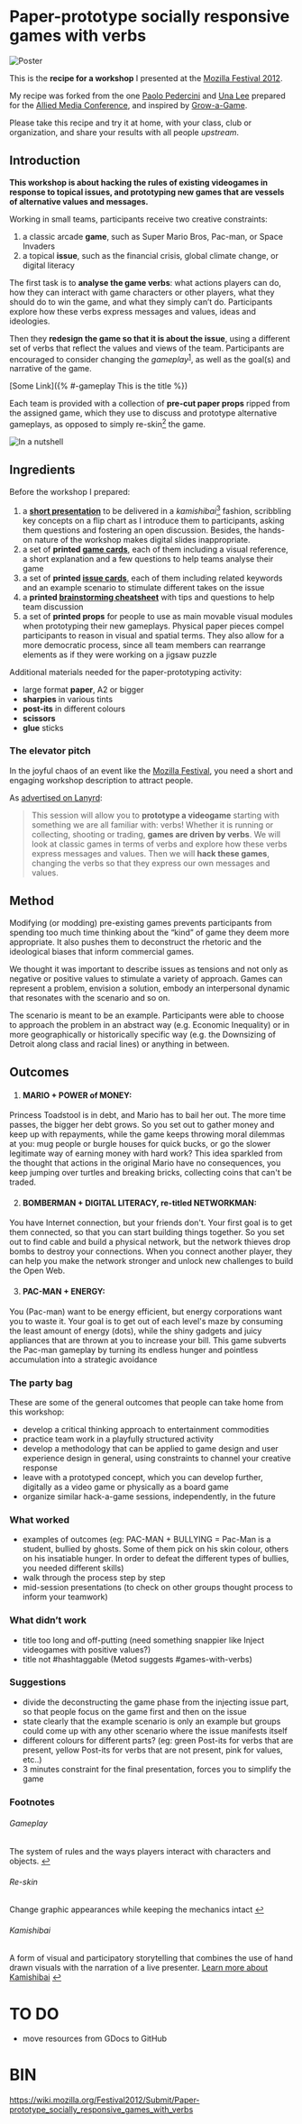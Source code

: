 # Paper-prototype socially responsive games with verbs

![Poster](https://raw.github.com/matteomenapace/paper-prototype-socially-responsive-games-with-verbs/master/images/poster.jpg)

This is the **recipe for a workshop** I presented at the [Mozilla Festival 2012](http://lanyrd.com/szkmy). 

My recipe was forked from the one [Paolo Pedercini](http://www.molleindustria.org) and [Una Lee](http://unalee.net/) prepared for the [Allied Media Conference](http://www.molleindustria.org/blog/a-computerless-videogame-modding-workshop/), and inspired by [Grow-a-Game](http://www.tiltfactor.org/grow-a-game).

Please take this recipe and try it at home, with your class, club or organization, and share your results with all people _upstream_.


## Introduction

**This workshop is about hacking the rules of existing videogames in response to topical issues, and prototyping new games that are vessels of alternative values and messages.**

Working in small teams, participants receive two creative constraints:

1. a classic arcade **game**, such as Super Mario Bros, Pac-man, or Space Invaders
2. a topical **issue**, such as the financial crisis, global climate change, or digital literacy

The first task is to **analyse the game verbs**: what actions players can do, how they can interact with game characters or other players, what they should do to win the game, and what they simply can’t do. Participants explore how these verbs express messages and values, ideas and ideologies. 

Then they **redesign the game so that it is about the issue**, using a different set of verbs that reflect the values and views of the team. Participants are encouraged to consider changing the _gameplay_<sup><a id="s1" href="#-gameplay">1</a></sup>, as well as the goal(s) and narrative of the game.

[Some Link]({% #-gameplay This is the title %})

Each team is provided with a collection of **pre-cut paper props** ripped from the assigned game, which they use to discuss and prototype alternative gameplays, as opposed to simply re-skin[<sup id="s2">2</sup>](#f2) the game.

![In a nutshell](https://raw.github.com/matteomenapace/paper-prototype-socially-responsive-games-with-verbs/master/images/in-a-nutshell.png)

## Ingredients

Before the workshop I prepared:

1. a **[short presentation](https://docs.google.com/document/pub?id=1m7CVKpsHk38UXiyCIBv-sBtNZ8g2rHZFVbVGsoLd59Q)** to be delivered in a _kamishibai_[<sup id="s3">3</sup>](#f3) fashion, scribbling key concepts on a flip chart as I introduce them to participants, asking them questions and fostering an open discussion. Besides, the hands-on nature of the workshop makes digital slides inappropriate. 
2. a set of **printed [game cards](https://docs.google.com/document/pub?id=1DYXX_zd00e4yhfxbLL84EORXN62MHZJxXhzBNnrERHo)**, each of them including a visual reference, a short explanation and a few questions to help teams analyse their game
3. a set of **printed [issue cards](https://docs.google.com/document/pub?id=1_kOZeI-p9bCzXj-4HrM9btvAkDCMp56qqSqSv3wdRCU)**, each of them including related keywords and an example scenario to stimulate different takes on the issue
4. a **printed [brainstorming cheatsheet](https://docs.google.com/document/pub?id=1I_SWb14II4QjzaI9PymAwy21d-bhj42FW1Z3Ab99WG8)** with tips and questions to help team discussion
5. a set of **printed props** for people to use as main movable visual modules when prototyping their new gameplays. Physical paper pieces compel participants to reason in visual and spatial terms. They also allow for a more democratic process, since all team members can rearrange elements as if they were working on a jigsaw puzzle

Additional materials needed for the paper-prototyping activity:

* large format **paper**, A2 or bigger
* **sharpies** in various tints
* **post-its** in different colours
* **scissors**
* **glue** sticks

### The elevator pitch

In the joyful chaos of an event like the [Mozilla Festival](http://mozillafestival.org/), you need a short and engaging workshop description to attract people.
 
As [advertised on Lanyrd](http://lanyrd.com/2012/mozilla-festival/szkmy/):

> This session will allow you to **prototype a videogame** starting with something we are all familiar with: verbs! Whether it is running or collecting, shooting or trading, **games are driven by verbs**. We will look at classic games in terms of verbs and explore how these verbs express messages and values. Then we will **hack these games**, changing the verbs so that they express our own messages and values.


## Method

Modifying (or modding) pre-existing games prevents participants from spending too much time thinking about the “kind” of game they deem more appropriate. It also pushes them to deconstruct the rhetoric and the ideological biases that inform commercial games.



We thought it was important to describe issues as tensions and not only as negative or positive values to stimulate a variety of approach. Games can represent a problem, envision a solution, embody an interpersonal dynamic that resonates with the scenario and so on.

The scenario is meant to be an example. Participants were able to choose to approach the problem in an abstract way (e.g. Economic Inequality) or in more geographically or historically specific way (e.g. the Downsizing of Detroit along class and racial lines) or anything in between. 















## Outcomes


1. #### MARIO + POWER of MONEY:
Princess Toadstool is in debt, and Mario has to bail her out. The more time passes, the bigger her debt grows.
So you set out to gather money and keep up with repayments, while the game keeps throwing moral dilemmas at you: mug people or burgle houses for quick bucks, or go the slower legitimate way of earning money with hard work? This idea sparkled from the thought that actions in the original Mario have no consequences, you keep jumping over turtles and breaking bricks, collecting coins that can't be traded.

2. #### BOMBERMAN + DIGITAL LITERACY, re-titled NETWORKMAN:
You have Internet connection, but your friends don't. Your first goal is to get them connected, so that you can start building things together. So you set out to find cable and build a physical network, but the network thieves drop bombs to destroy your connections. When you connect another player, they can help you make the network stronger and unlock new challenges to build the Open Web.

3. #### PAC-MAN + ENERGY:
You (Pac-man) want to be energy efficient, but energy corporations want you to waste it. Your goal is to get out of each level's maze by consuming the least amount of energy (dots), while the shiny gadgets and juicy appliances that are thrown at you to increase your bill. This game subverts the Pac-man gameplay by turning its endless hunger and pointless accumulation into a strategic avoidance


### The party bag

These are some of the general outcomes that people can take home from this workshop:

* develop a critical thinking approach to entertainment commodities
* practice team work in a playfully structured activity
* develop a methodology that can be applied to game design and user experience design in general, using constraints to channel your creative response
* leave with a prototyped concept, which you can develop further, digitally as a video game or physically as a board game
* organize similar hack-a-game sessions, independently, in the future 


### What worked

* examples of outcomes (eg: PAC-MAN + BULLYING = Pac-Man is a student, bullied by ghosts. Some of them pick on his skin colour, others on his insatiable hunger. In order to defeat the different types of bullies, you needed different skills)
* walk through the process step by step
* mid-session presentations (to check on other groups thought process to inform your teamwork)

### What didn’t work

* title too long and off-putting (need something snappier like Inject videogames with positive values?)
* title not #hashtaggable (Metod suggests #games-with-verbs)

### Suggestions

* divide the deconstructing the game phase from the injecting issue part, so that people focus on the game first and then on the issue
* state clearly that the example scenario is only an example but groups could come up with any other scenario where the issue manifests itself
* different colours for different parts? (eg: green Post-its for verbs that are present, yellow Post-its for verbs that are not present, pink for values, etc..)
* 3 minutes constraint for the final presentation, forces you to simplify the game


### Footnotes

###### <a id="-gameplay"></a> Gameplay
The system of rules and the ways players interact with characters and objects. [↩](#s1)

###### <a id="f2"></a> Re-skin
Change graphic appearances while keeping the mechanics intact [↩](#s2)

###### <a id="f3"></a> Kamishibai
A form of visual and participatory storytelling that combines the use of hand drawn visuals with the narration of a live presenter. [Learn more about Kamishibai](http://www.presentationzen.com/presentationzen/2011/10/kamishibai-is-a-form-of-visual-and-participatory-storytelling-that-combines-the-use-of-hand-drawn-visuals-with-the-engaging-n.html) [↩](#s3)


# TO DO 
* move resources from GDocs to GitHub


# BIN

https://wiki.mozilla.org/Festival2012/Submit/Paper-prototype_socially_responsive_games_with_verbs





